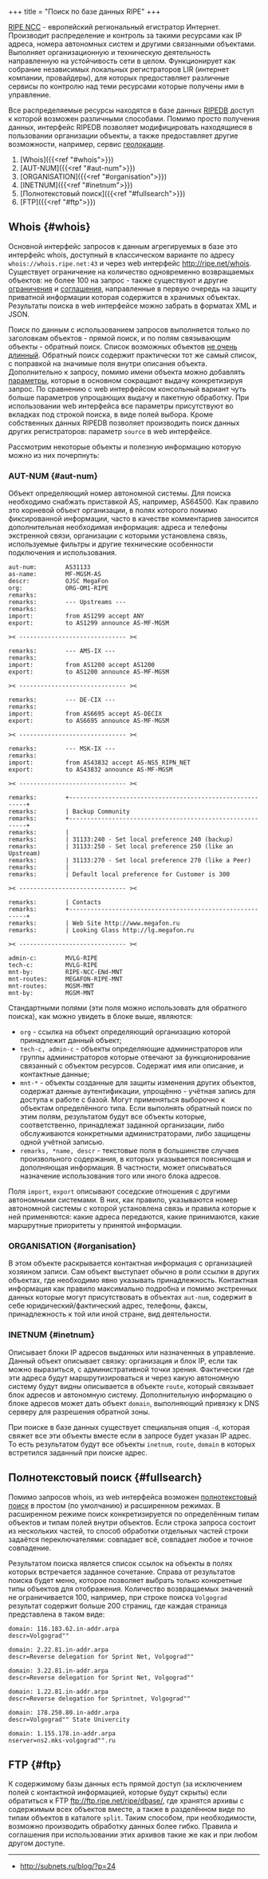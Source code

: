 +++
title = "Поиск по базе данных RIPE"
+++


[RIPE NCC](http://www.ripe.net) - европейский региональный егистратор Интернет. Производит распределение и контроль за такими ресурсами как IP адреса, номера автономных систем и другими связанными объектами. Выполняет организационную и техническую деятельность направленную на устойчивость сети в целом. Функционирует как собрание независимых локальных регистраторов LIR (интернет компании, провайдеры), для которых предоставляет различные сервисы по контролю над теми ресурсами которые получены ими в управление. 

Все распределяемые ресурсы находятся в базе данных [RIPEDB](http://ripe.net/whois) доступ к которой возможен различными способами. Помимо просто получения данных, интерфейс RIPEDB позволяет модифицировать находящиеся в пользовании организации объекты, а также предоставляет другие возможности, например, сервис [геолокации](https://apps.db.ripe.net/search/geolocation-finder.html).


1. [Whois]({{<ref "#whois">}})
 1. [AUT-NUM]({{<ref "#aut-num">}})
 1. [ORGANISATION]({{<ref "#organisation">}})
 1. [INETNUM]({{<ref "#inetnum">}})
1. [Полнотекстовый поиск]({{<ref "#fullsearch">}})
1. [FTP]({{<ref "#ftp">}})


## Whois {#whois}

Основной интерфейс запросов к данным агрегируемых в базе это интерфейс whois, доступный в классическом варианте по адресу `whois://whois.ripe.net:43` и через web интерфейс http://ripe.net/whois. Существует ограничение на количество одновременно возвращаемых объектов: не более 100 на запрос - также существуют и другие [ограничения](http://www.ripe.net/data-tools/support/documentation/aup) и [соглашения](http://www.ripe.net/data-tools/support/documentation/terms), направленные в первую очередь на защиту приватной информации которая содержится в хранимых объектах. Результаты поиска в web интерфейсе можно забрать в форматах XML и JSON.

Поиск по данным с использованием запросов выполняется только по заголовкам объектов - прямой поиск, и по полям связывающим объекты - обратный поиск. Список возможных объектов [не очень длинный](https://www.ripe.net/data-tools/support/documentation/ripe-database-query-reference-manual#LinkTarget_3010). Обратный поиск содержит практически тот же самый список, с поправкой на значимые поля внутри описания объекта. Дополнительно к запросу, помимо имени объекта можно добавлять [параметры](https://www.ripe.net/data-tools/support/documentation/queries-quick-ref), которые в основном сокращают выдачу конкретизируя запрос. По сравнению с web интерфейсом консольный вариант чуть больше параметров упрощающих выдачу и пакетную обработку. При использовании web интерфейса все параметры присутствуют во вкладках под строкой поиска, в виде полей выбора. Кроме собственных данных RIPEDB позволяет производить поиск данных других регистраторов: параметр `source` в web интерфейсе.

Рассмотрим некоторые объекты и полезную информацию которую можно из них почерпнуть:

### AUT-NUM {#aut-num}

Объект определяющий номер автономной системы. Для поиска необходимо снабжать приставкой AS, например, AS64500. Как правило это корневой объект организации, в полях которого помимо фиксированной информации, часто в качестве комментариев заносится дополнительная необходимая информация: адреса и телефоны экстренной связи, организации с которыми установлена связь, используемые фильтры и другие технические особенности подключения и использования.

```
aut-num:        AS31133
as-name:        MF-MGSM-AS
descr:          OJSC MegaFon
org:            ORG-OM1-RIPE
remarks:        
remarks:        --- Upstreams ---
remarks:        
import:         from AS1299 accept ANY
export:         to AS1299 announce AS-MF-MGSM

>< ------------------------------ ><

remarks:        --- AMS-IX ---
remarks:        
import:         from AS1200 accept AS1200
export:         to AS1200 announce AS-MF-MGSM

>< ------------------------------ ><

remarks:        --- DE-CIX ---
remarks:        
import:         from AS6695 accept AS-DECIX
export:         to AS6695 announce AS-MF-MGSM

>< ------------------------------ ><

remarks:        --- MSK-IX ---
remarks:        
import:         from AS43832 accept AS-NS5_RIPN_NET
export:         to AS43832 announce AS-MF-MGSM

>< ------------------------------ ><

remarks:        +----------------------------------------------------------+
remarks:        | Backup Community
remarks:        +----------------------------------------------------------+
remarks:        |
remarks:        | 31133:240 - Set local preference 240 (backup)
remarks:        | 31133:250 - Set local preference 250 (like an Upstream)
remarks:        | 31133:270 - Set local preference 270 (like a Peer)
remarks:        |
remarks:        | Default local preference for Customer is 300

>< ------------------------------ ><

remarks:        | Contacts
remarks:        +----------------------------------------------------------+
remarks:        | Web Site http://www.megafon.ru
remarks:        | Looking Glass http://lg.megafon.ru

>< ------------------------------ ><

admin-c:        MVLG-RIPE
tech-c:         MVLG-RIPE
mnt-by:         RIPE-NCC-ENd-MNT
mnt-routes:     MEGAFON-RIPE-MNT
mnt-routes:     MGSM-MNT
mnt-by:         MGSM-MNT
```

Стандартными полями (эти поля можно использовать для обратного поиска), как можно увидеть в блоке выше, являются:
 * `org` - ссылка на объект определяющий организацию которой принадлежит данный объект;
 * `tech-c, admin-c` - объекты определяющие администраторов или группы администраторов которые отвечают за функционирование связанный с объектом ресурсов. Содержат имя или описание, и контактные данные;
 * `mnt-*` - объекты созданные для защиты изменения других объектов, содержат данные аутентификации, упрощённо - учётная запись для доступа к работе с базой. Могут применяться выборочно к объектам определённого типа. Если выполнять обратный поиск по этим полям, результатом будут все объекты которые, соответственно, принадлежат заданной организации, либо обслуживаются конкретными администраторами, либо защищены одной учётной записью.
 * `remarks, *name, descr` - текстовые поля в большинстве случаев произвольного содержания, в которых указывается поясняющая и дополняющая информация. В частности, может описываться назначение использования того или иного блока адресов.

Поля `import`, `export` описывают соседские отношения с другими автономными системами. В них, как правило, указываются номер автономной системы с которой установлена связь и правила которые к ней применяются: какие адреса передаются, какие принимаются, какие маршрутные приоритеты у принятой информации.

### ORGANISATION {#organisation}

В этом объекте раскрывается контактная информация с организацией хозяином записи. Сам объект выступает обычно в роли ссылки в других объектах, где необходимо явно указывать принадлежность. Контактная информация как правило максимально подробна и помимо экстренных данных которые могут присутствовать в объектах `aut-num`, содержит в себе юридический/фактический адрес, телефоны, факсы, принадлежность к той или иной стране, вид деятельности.

### INETNUM {#inetnum}

Описывает блоки IP адресов выданных или назначенных в управление. Данный объект описывает связку: организация и блок IP, если так можно выразиться, с административной точки зрения. Фактически где эти адреса будут маршрутизироваться и через какую автономную систему будут видны описывается в объекте `route`, который связывает блок адресов и автономную систему. Дополнительную информацию о блоке адресов может дать объект `domain`, выполняющий привязку к DNS серверу для разрешения обратной зоны.

При поиске в базе данных существует специальная опция `-d`, которая свяжет все эти объекты вместе если в запросе будет указан IP адрес. То есть результатом будут все объекты `inetnum`, `route`, `domain` в которых встретился заданный при поиске адрес.

## Полнотекстовый поиск {#fullsearch}

Помимо запросов whois, из web интерфейса возможен [полнотекстовый поиск](https://apps.db.ripe.net/search/full-text.html) в простом (по умолчанию) и расширенном режимах. В расширенном режиме поиск конкретизируется по определённым типам объектов и типам полей внутри объектов. Если строка запроса состоит из нескольких частей, то способ обработки отдельных частей строки задаётся переключателями: совпадает всё, совпадает любое и точное совпадение. 

Результатом поиска является список ссылок на объекты в полях которых встречается заданное сочетание. Справа от результатов поиска будет меню, которое позволяет выбрать только конкретные типы объектов для отображения. Количество возвращаемых значений не ограничивается 100, например, при строке поиска `Volgograd` результат содержит больше 200 страниц, где каждая страница представлена в таком виде:

```
domain: 116.183.62.in-addr.arpa 
descr=Volgograd"" 

domain: 2.22.81.in-addr.arpa 
descr=Reverse delegation for Sprint Net, Volgograd"" 

domain: 3.22.81.in-addr.arpa 
descr=Reverse delegation for Sprint Net, Volgograd"" 

domain: 1.22.81.in-addr.arpa 
descr=Reverse delegation for Sprintnet, Volgograd"" 

domain: 178.250.80.in-addr.arpa 
descr=Volgograd"" State Univercity 

domain: 1.155.178.in-addr.arpa 
nserver=ns2.mks-volgograd"".ru 
```

## FTP {#ftp}

К содержимому базы данных есть прямой доступ (за исключением полей с контактной информацией, которые будут скрыты) если обратиться к FTP ftp://ftp.ripe.net/ripe/dbase/, где хранятся архивы с содержимым всех объектов вместе, а также в  разделённом виде по типам объектов в каталоге `split`. Таким способом, при необходимости, возможно производить обработку данных более гибко. Правила и соглашения при использовании этих архивов такие же как и при любом другом доступе.

----
 - http://subnets.ru/blog/?p=24